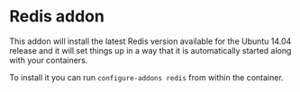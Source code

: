# Redis addon

This addon will install the latest Redis version available for the Ubuntu 14.04
release and it will set things up in a way that it is automatically started along
with your containers.

To install it you can run `configure-addons redis` from within the container.
